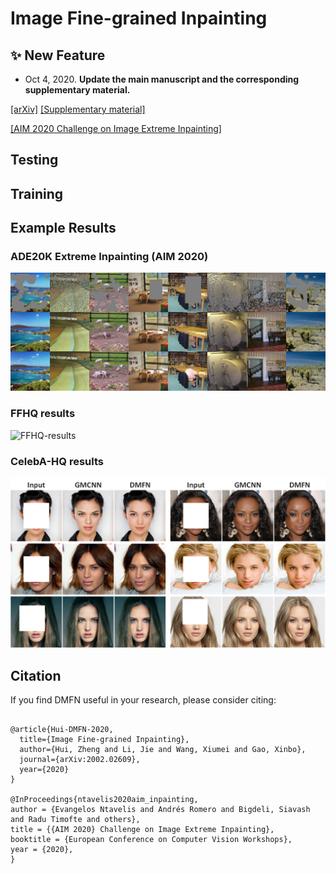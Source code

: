 # Image Fine-grained Inpainting

## :sparkles: New Feature
- Oct 4, 2020. **Update the main manuscript and the corresponding supplementary material.**

[[arXiv]](https://arxiv.org/abs/2002.02609)
[[Supplementary material]](https://drive.google.com/file/d/133l9inmBxAoJWKgyzLsLaOCSg-Dp9bk8/view?usp=sharing)

[[AIM 2020 Challenge on Image Extreme Inpainting]](https://arxiv.org/abs/2010.01110)

## Testing

## Training

## Example Results
### ADE20K Extreme Inpainting (AIM 2020)
![ADE20K-results](figures/extreme_inpainting_task1.jpg)

### FFHQ results
![FFHQ-results](figures/FFHQ_results.png)

### CelebA-HQ results
![CelebA-HQ-results](figures/CelebA-HQ_results.png)


## Citation

If you find DMFN useful in your research, please consider citing:

```

@article{Hui-DMFN-2020,
  title={Image Fine-grained Inpainting},
  author={Hui, Zheng and Li, Jie and Wang, Xiumei and Gao, Xinbo},
  journal={arXiv:2002.02609},
  year={2020}
}

@InProceedings{ntavelis2020aim_inpainting,
author = {Evangelos Ntavelis and Andrés Romero and Bigdeli, Siavash and Radu Timofte and others},
title = {{AIM 2020} Challenge on Image Extreme Inpainting},
booktitle = {European Conference on Computer Vision Workshops},
year = {2020},
}
```
